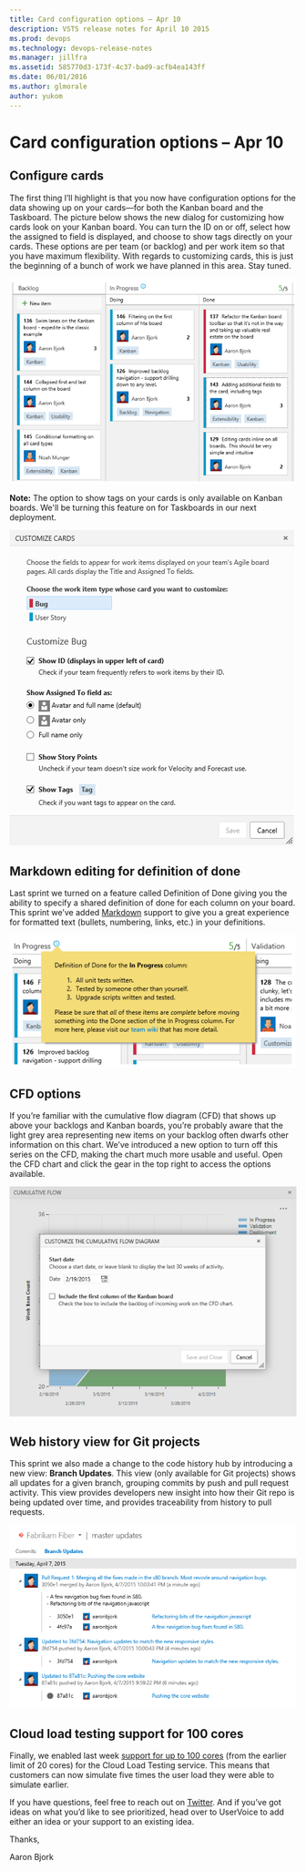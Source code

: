```yaml
---
title: Card configuration options – Apr 10
description: VSTS release notes for April 10 2015
ms.prod: devops
ms.technology: devops-release-notes
ms.manager: jillfra
ms.assetid: 585770d3-173f-4c37-bad9-acfb4ea143ff
ms.date: 06/01/2016
ms.author: glmorale
author: yukom
---
```


# Card configuration options – Apr 10

## Configure cards

The first thing I’ll highlight is that you now have configuration options for the data showing up on your cards—for both the Kanban board and the Taskboard. The picture below shows the new dialog for customizing how cards look on your Kanban board. You can turn the ID on or off, select how the assigned to field is displayed, and choose to show tags directly on your cards. These options are per team (or backlog) and per work item so that you have maximum flexibility. With regards to customizing cards, this is just the beginning of a bunch of work we have planned in this area. Stay tuned.

![Card configuration options](_img/4_10_01.png)

**Note:** The option to show tags on your cards is only available on Kanban boards. We'll be turning this feature on for Taskboards in our next deployment.

![Card configuration options dialog](_img/4_10_02.png)

## Markdown editing for definition of done

Last sprint we turned on a feature called Definition of Done giving you the ability to specify a shared definition of done for each column on your board. This sprint we’ve added [Markdown](http://daringfireball.net/projects/markdown/syntax) support to give you a great experience for formatted text (bullets, numbering, links, etc.) in your definitions.

![Definition of done with Markdown](_img/4_10_03.png)

## CFD options

If you’re familiar with the cumulative flow diagram (CFD) that shows up above your backlogs and Kanban boards, you’re probably aware that the light grey area representing new items on your backlog often dwarfs other information on this chart. We’ve introduced a new option to turn off this series on the CFD, making the chart much more usable and useful. Open the CFD chart and click the gear in the top right to access the options available.

![CFD display options](_img/4_10_04.png)

## Web history view for Git projects

This sprint we also made a change to the code history hub by introducing a new view: **Branch Updates**. This view (only available for Git projects) shows all updates for a given branch, grouping commits by push and pull request activity. This view provides developers new insight into how their Git repo is being updated over time, and provides traceability from history to pull requests.


![Branch Updates view for Git projects](_img/4_10_05.png)

## Cloud load testing support for 100 cores

Finally, we enabled last week [support for up to 100 cores](http://blogs.msdn.com/b/visualstudioalm/archive/2015/03/23/announcing-100-core-support-for-vso-cloud-load-testing-and-more.aspx) (from the earlier limit of 20 cores) for the Cloud Load Testing service. This means that customers can now simulate five times the user load they were able to simulate earlier.

If you have questions, feel free to reach out on [Twitter](https://twitter.com/AzureDevOps). And if you’ve got ideas on what you’d like to see prioritized, head over to UserVoice to add either an idea or your support to an existing idea.

Thanks,

Aaron Bjork
